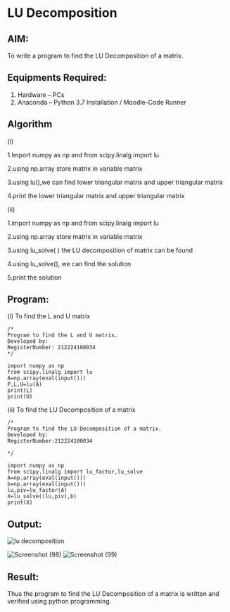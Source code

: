 # LU Decomposition 

## AIM:
To write a program to find the LU Decomposition of a matrix.

## Equipments Required:
1. Hardware – PCs
2. Anaconda – Python 3.7 Installation / Moodle-Code Runner

## Algorithm

(i)

1.Import numpy as np and from scipy.linalg import lu

2.using np.array store matrix in variable matrix

3.using lu(),we can find lower triangular matrix and upper triangular matrix

4.print the lower triangular matrix and upper triangular matrix

(ii)

1.import numpy as np and from scipy.linalg import lu

2.using np.array store matrix in variable matrix

3.using lu_solve( ) the LU decomposition of matrix can be found

4.using lu_solve(), we can find the solution

5.print the solution

## Program:
(i) To find the L and U matrix
```
/*
Program to find the L and U matrix.
Developed by: 
RegisterNumber: 212224100034
*/
```
```
import numpy as np
from scipy.linalg import lu
A=np.array(eval(input()))
P,L,U=lu(A)
print(L)
print(U)
```

(ii) To find the LU Decomposition of a matrix
```
/*
Program to find the LU Decomposition of a matrix.
Developed by: 
RegisterNumber:212224100034

*/
```
```
import numpy as np
from scipy.linalg import lu_factor,lu_solve
A=np.array(eval(input()))
b=np.array(eval(input()))
lu,piv=lu_factor(A)
X=lu_solve((lu,piv),b)
print(X)
```

## Output:
![lu decomposition]()

![Screenshot (98)](https://github.com/user-attachments/assets/4f74883d-1bba-48d5-84ed-2adcb23d0978)
![Screenshot (99)](https://github.com/user-attachments/assets/fa1e3ff6-4a2c-4e6f-814c-fad75e87bf59)

## Result:
Thus the program to find the LU Decomposition of a matrix is written and verified using python programming.

